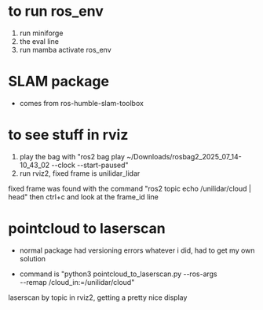 # to run ros_env
1. run miniforge
2. the eval line
3. run mamba activate ros_env

# SLAM package
- comes from ros-humble-slam-toolbox

# to see stuff in rviz
1. play the bag with "ros2 bag play ~/Downloads/rosbag2_2025_07_14-10_43_02 --clock --start-paused"
2. run rviz2, fixed frame is unilidar_lidar

fixed frame was found with the command
"ros2 topic echo /unilidar/cloud | head"
then ctrl+c and look at the frame_id line

# pointcloud to laserscan
- normal package had versioning errors whatever i did, had to get my own solution

- command is "python3 pointcloud_to_laserscan.py --ros-args \
  --remap /cloud_in:=/unilidar/cloud"

laserscan by topic in rviz2, getting a pretty nice display
